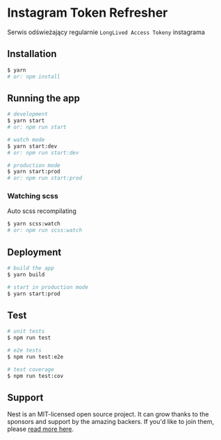 # Instagram Token Refresher

Serwis odświeżający regularnie `LongLived Access Tokeny` instagrama

## Installation

```bash
$ yarn
# or: npm install
```

## Running the app

```bash
# development
$ yarn start
# or: npm run start

# watch mode
$ yarn start:dev
# or: npm run start:dev

# production mode
$ yarn start:prod
# or: npm run start:prod
```

### Watching scss

Auto scss recompilating

```bash
$ yarn scss:watch
# or: npm run scss:watch
```

## Deployment

```bash
# build the app
$ yarn build

# start in production mode
$ yarn start:prod
```

## Test

```bash
# unit tests
$ npm run test

# e2e tests
$ npm run test:e2e

# test coverage
$ npm run test:cov
```

## Support

Nest is an MIT-licensed open source project. It can grow thanks to the sponsors and support by the amazing backers. If you'd like to join them, please [read more here](https://docs.nestjs.com/support).
